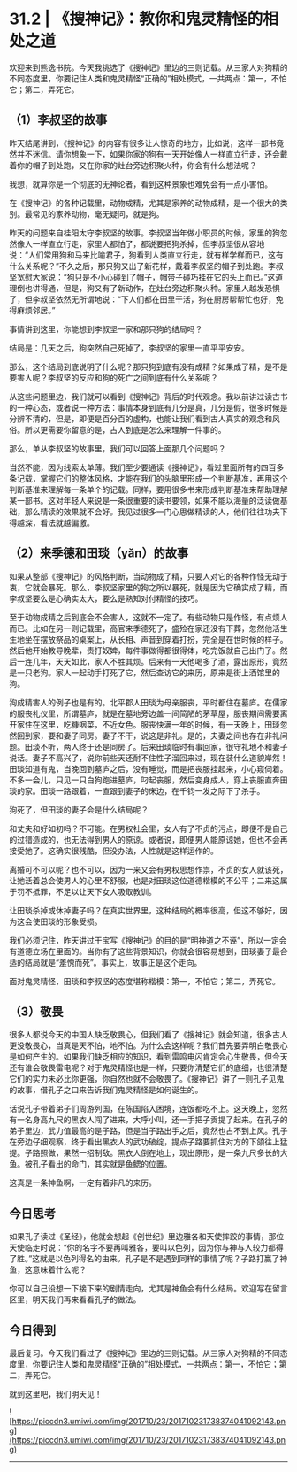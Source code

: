 # 31.2 | 《搜神记》：教你和鬼灵精怪的相处之道

欢迎来到熊逸书院。今天我挑选了《搜神记》里边的三则记载。从三家人对狗精的不同态度里，你要记住人类和鬼灵精怪“正确的”相处模式，一共两点：第一，不怕它；第二，弄死它。

## （1）李叔坚的故事

昨天结尾讲到，《搜神记》的内容有很多让人惊奇的地方，比如说，这样一部书竟然并不迷信。请你想象一下，如果你家的狗有一天开始像人一样直立行走，还会戴着你的帽子到处跑，又在你家的灶台旁边积聚火种，你会有什么想法呢？

我想，就算你是一个彻底的无神论者，看到这种景象也难免会有一点小害怕。

在《搜神记》的各种记载里，动物成精，尤其是家养的动物成精，是一个很大的类别。最常见的家养动物，毫无疑问，就是狗。

昨天的问题来自桂阳太守李叔坚的故事。李叔坚当年做小职员的时候，家里的狗忽然像人一样直立行走，家里人都怕了，都说要把狗杀掉，但李叔坚很从容地说：“人们常用狗和马来比喻君子，狗看到人类直立行走，就有样学样而已，这有什么关系呢？”不久之后，那只狗又出了新花样，戴着李叔坚的帽子到处跑。李叔坚宽慰大家说：“狗只是不小心碰到了帽子，帽带子碰巧挂在它的头上而已。”这道理倒也讲得通，但是，狗又有了新动作，在灶台旁边积聚火种。家里人越发恐惧了，但李叔坚依然无所谓地说：“下人们都在田里干活，狗在厨房帮帮忙也好，免得麻烦邻居。”

事情讲到这里，你能想到李叔坚一家和那只狗的结局吗？

结局是：几天之后，狗突然自己死掉了，李叔坚的家里一直平平安安。

那么，这个结局到底说明了什么呢？那只狗到底有没有成精？如果成了精，是不是要害人呢？李叔坚的反应和狗的死亡之间到底有什么关系呢？

从这些问题里边，我们就可以看到《搜神记》背后的时代观念。我以前讲过读古书的一种心态，或者说一种方法：事情本身到底有几分是真，几分是假，很多时候是分辨不清的，但是，即便是百分百的虚构，也能让我们看到古人真实的观念和风俗。所以更需要你留意的是，古人到底是怎么来理解一件事的。

那么，单从李叔坚的故事里，我们可以回答上面那几个问题吗？

当然不能，因为线索太单薄。我们至少要通读《搜神记》，看过里面所有的四百多条记载，掌握它们的整体风格，才能在我们的头脑里形成一个判断基准，再用这个判断基准来理解每一条单个的记载。同样，要用很多书来形成判断基准来帮助理解某一部书。这对年轻人来说是一条很重要的读书要领，如果不能以海量的泛读做基础，那么精读的效果就不会好。我见过很多一门心思做精读的人，他们往往功夫下得越深，看法就越偏激。

## （2）来季德和田琰（yǎn）的故事

如果从整部《搜神记》的风格判断，当动物成了精，只要人对它的各种作怪无动于衷，它就会暴死。那么，李叔坚家里的狗之所以暴死，就是因为它确实成了精，而李叔坚要么是心确实太大，要么是熟知对付精怪的技巧。

至于动物成精之后到底会不会害人，这就不一定了。有些动物只是作怪，有点烦人而已。比如在另一则记载里，高官来季德死了，盛殓在家还没有下葬，忽然他活生生地坐在摆放祭品的桌案上，从长相、声音到穿着打扮，完全是在世时候的样子。然后他开始教导晚辈，责打奴婢，每件事做得都很得体，吃完饭就自己出门了。然后一连几年，天天如此，家人不胜其烦。后来有一天他喝多了酒，露出原形，竟然是一只老狗。家人一起动手打死了它，然后查访它的来历，原来是街上酒馆里的狗。

狗成精害人的例子也是有的。北平郡人田琰为母亲服丧，平时都住在墓庐。在儒家的服丧礼仪里，所谓墓庐，就是在墓地旁边盖一间简陋的茅草屋，服丧期间需要离开家住在这里，吃糠咽菜，不近女色。服丧快满一年的时候，有一天晚上，田琰忽然回到家，要和妻子同房。妻子不干，说这是非礼。是的，夫妻之间也存在非礼问题。田琰不听，两人终于还是同房了。后来田琰临时有事回家，很守礼地不和妻子说话。妻子不高兴了，说你前些天还耐不住性子溜回来过，现在装什么道貌岸然！田琰知道有鬼，当晚回到墓庐之后，没有睡觉，而是把丧服挂起来，小心窥伺着。不多一会儿，只见一只白狗跑进墓庐，叼起丧服，然后变身成人，穿上丧服直奔田琰的家。田琰一路跟着，一直跟到妻子的床边，在千钧一发之际下了杀手。

狗死了，但田琰的妻子会是什么结局呢？

和丈夫和好如初吗？不可能。在男权社会里，女人有了不贞的污点，即便不是自己的过错造成的，也无法得到男人的原谅。或者说，即便男人能原谅她，但也不会再接受她了。这确实很残酷，但没办法，人性就是这样运作的。

离婚可不可以呢？也不可以，因为一来又会有男权思想作祟，不贞的女人就该死，让她活着总会使男人的心里不舒服，也是对田琰这位道德楷模的不公平；二来这属于罚不抵罪，不足以让天下女人吸取教训。

让田琰杀掉或休掉妻子吗？在真实世界里，这种结局的概率很高，但这不够好，因为这会使田琰的形象受损。

我们必须记住，昨天讲过干宝写《搜神记》的目的是“明神道之不诬”，所以一定会有道德立场在里面的。当你有了这些背景知识，你就会很容易想到，田琰妻子最合适的结局就是“羞愧而死”。事实上，故事正是这个走向。

面对鬼灵精怪，田琰和李叔坚的态度堪称楷模：第一，不怕它；第二，弄死它。

## （3）敬畏

很多人都说今天的中国人缺乏敬畏心，但我们看了《搜神记》就会知道，很多古人更没敬畏心，当真是天不怕，地不怕。为什么会这样呢？我们首先要弄明白敬畏心是如何产生的。如果我们缺乏相应的知识，看到雷鸣电闪肯定会心生敬畏，但今天还有谁会敬畏雷电呢？对于鬼灵精怪也是一样，只要你清楚它们的底细，也很清楚它们的实力未必比你更强，你自然也就不会敬畏了。《搜神记》讲了一则孔子见鬼的故事，借孔子之口来告诉我们鬼灵精怪是如何诞生的。

话说孔子带着弟子们周游列国，在陈国陷入困境，连饭都吃不上。这天晚上，忽然有一名身高九尺的黑衣人闯了进来，大呼小叫，还一手把子贡提了起来。在孔子的弟子里边，武力值最高的是子路，但是当子路出手之后，竟然也占不到上风。孔子在旁边仔细观察，终于看出黑衣人的武功破绽，提点子路要抓住对方的下颌往上猛提。子路照做，果然一招制敌。黑衣人倒在地上，现出原形，是一条九尺多长的大鱼。被孔子看出的命门，其实就是鱼鳃的位置。

这真是一条神鱼啊，一定有着非凡的来历。

## 今日思考

如果孔子读过《圣经》，他就会想起《创世纪》里边雅各和天使摔跤的事情，那位天使临走时说：“你的名字不要再叫雅各，要叫以色列，因为你与神与人较力都得了胜。”这就是以色列得名的由来。孔子是不是遇到同样的事情了呢？子路打赢了神鱼，这意味着什么呢？

你可以自己设想一下接下来的剧情走向，尤其是神鱼会有什么结局。欢迎写在留言区里，明天我们再来看看孔子的做法。

## 今日得到

最后复习。今天我们看过了《搜神记》里边的三则记载。从三家人对狗精的不同态度里，你要记住人类和鬼灵精怪“正确的”相处模式，一共两点：第一，不怕它；第二，弄死它。

就到这里吧，我们明天见！

![https://piccdn3.umiwi.com/img/201710/23/201710231738374041092143.png](https://piccdn3.umiwi.com/img/201710/23/201710231738374041092143.png)

---
